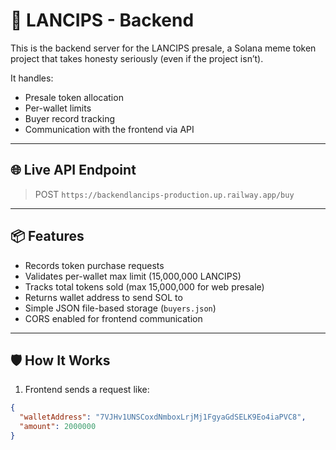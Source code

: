 # 🐸 LANCIPS - Backend

This is the backend server for the LANCIPS presale, a Solana meme token project that takes honesty seriously (even if the project isn’t).

It handles:
- Presale token allocation
- Per-wallet limits
- Buyer record tracking
- Communication with the frontend via API

---

## 🌐 Live API Endpoint

> POST `https://backendlancips-production.up.railway.app/buy`

---

## 📦 Features

- Records token purchase requests
- Validates per-wallet max limit (15,000,000 LANCIPS)
- Tracks total tokens sold (max 15,000,000 for web presale)
- Returns wallet address to send SOL to
- Simple JSON file-based storage (`buyers.json`)
- CORS enabled for frontend communication

---

## 🛡️ How It Works

1. Frontend sends a request like:
```json
{
  "walletAddress": "7VJHv1UNSCoxdNmboxLrjMj1FgyaGdSELK9Eo4iaPVC8",
  "amount": 2000000
}